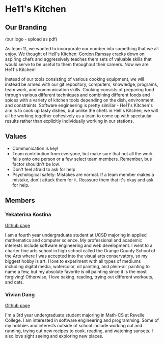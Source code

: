 # **He11's Kitchen** #

## **Our Branding** ##

(our logo - upload as pdf)

As team 11, we wanted to incorporate our number into something that we all enjoy. We thought of Hell's Kitchen; Gordon Ramsay cracks down on aspiring chefs and aggressively teaches them sets of valuable skills that would serve to be useful to them throughout their careers. Now we are He11's Kitchen!

Instead of our tools consisting of various cooking equipment, we will instead be armed with our git repository, computers, knowledge, programs, team work, and communication skills. Cooking consists of preparing food through various different techniques and combining different foods and spices with a variety of kitchen tools depending on the dish, environment, and constraints. Software engineering is pretty similiar - He11's Kitchen's aim is to cook up tasty dishes, but unlike the chefs in Hell's Kitchen, we will all be working together cohesively as a team to come up with spectaular results rather than explicitly individually working in our stations.  

## **Values** ##
- Communication is key!
- Team contribution from everyone, but make sure that not all the work falls onto one person or a few select team members. Remember, bus factor shouldn't be low.
- Don't feel afraid to ask for help
- Psychological safety: Mistakes are normal. If a team member makes a mistake, don't attack them for it. Reassure them that it's okay and ask for help.

## **Members** ##

### **Yekaterina Kostina** ###

[Github page](https://github.com/yekatya)

I am a fourth year undergraduate student at UCSD majoring in applied mathematics and computer science. My professional and academic interests include software engineering and web development. I went to a charter fine arts school in high school called the Orange County School of the Arts where I was accepted into the visual arts conservatory, so my biggest hobby is art. I love to experiment with all types of mediums including digital media, watercolor, oil painting, and plein-air painting to name a few, but my absolute favorite is oil painting since it is the most forgiving! Otherwise, I love baking, reading, trying out different workouts, and cats. 

### **Vivian Dang** ###
[Github page](https://github.com/vtdangg)

I'm a 3rd year undergraduate student majoring in Math-CS at Revelle College. I am interested in software engineering and programming. Some of my hobbies and interests outside of school include working out and running, trying out new recipes to cook, reading, and watching sunsets. I also love sight seeing and exploring new places. 
